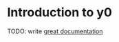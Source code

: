 # Introduction to y0

TODO: write [great documentation](http://jacobian.org/writing/what-to-write/)
